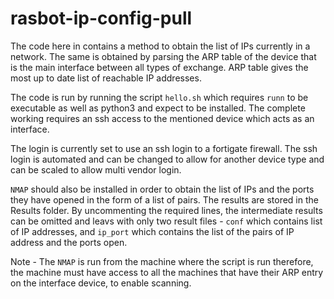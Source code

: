 # rasbot-ip-config-pull

The code here in contains a method to obtain the list of IPs currently in a network. The same is obtained by parsing the ARP table of the device that is the main interface between all types of exchange. ARP table gives the most up to date list of reachable IP addresses.

The code is run by running the script `hello.sh` which requires `runn` to be executable as well as python3 and expect to be installed. The complete working requires an ssh access to the mentioned device which acts as an interface. 

The login is currently set to use an ssh login to a fortigate firewall. The ssh login is automated and can be changed to allow for another device type and can be scaled to allow multi vendor login. 

`NMAP` should also be installed in order to obtain the list of IPs and the ports they have opened in the form of a list of pairs. The results are stored in the Results folder. By uncommenting the required lines, the intermediate results can be omitted and leavs with only two result files - `conf` which contains list of IP addresses, and `ip_port` which contains the list of the pairs of IP address and the ports open. 

Note - The `NMAP` is run from the machine where the script is run therefore, the machine must have access to all the machines that have their ARP entry on the interface device, to enable scanning. 

